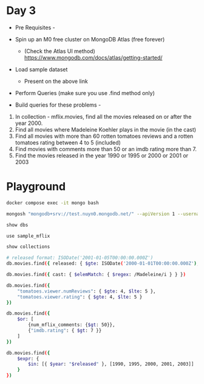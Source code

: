 # Day 3

- Pre Requisites -
- Spin up an M0 free cluster on MongoDB Atlas (free forever)
    - (Check the Atlas UI method) https://www.mongodb.com/docs/atlas/getting-started/
- Load sample dataset
    - Present on the above link
- Perform Queries (make sure you use .find method only)

- Build queries for these problems -
1. In collection - mflix.movies, find all the movies released on or after the year 2000.
2. Find all movies where Madeleine Koehler plays in the movie (in the cast)
3. Find all movies with more than 60 rotten tomatoes reviews and a rotten tomatoes rating between 4 to 5 (included)
4. Find movies with comments more than 50 or an imdb rating more than 7.
5. Find the movies released in the year 1990 or 1995 or 2000 or 2001 or 2003

# Playground
```sh
docker compose exec -it mongo bash

mongosh "mongodb+srv://test.nuyn0.mongodb.net/" --apiVersion 1 --username xxx --password xxx

show dbs

use sample_mflix

show collections

# released format: ISODate('2001-01-05T00:00:00.000Z')
db.movies.find({ released: { $gte: ISODate('2000-01-01T00:00:00.000Z'), $lt: ISODate('2003-01-01T00:00:00.000Z') } })

db.movies.find({ cast: { $elemMatch: { $regex: /Madeleine/i } } })

db.movies.find({ 
    "tomatoes.viewer.numReviews": { $gte: 4, $lte: 5 },
    "tomatoes.viewer.rating": { $gte: 4, $lte: 5 }
})

db.movies.find({
    $or: [
        {num_mflix_comments: {$gt: 50}},
        {"imdb.rating": { $gt: 7 }}
    ]
})

db.movies.find({
    $expr: {
        $in: [{ $year: "$released" }, [1990, 1995, 2000, 2001, 2003]]
    }
})
```